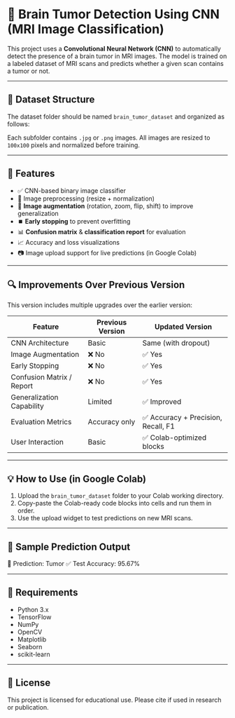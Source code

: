 # 🧠 Brain Tumor Detection Using CNN (MRI Image Classification)

This project uses a **Convolutional Neural Network (CNN)** to automatically detect the presence of a brain tumor in MRI images. The model is trained on a labeled dataset of MRI scans and predicts whether a given scan contains a tumor or not.

---

## 📁 Dataset Structure

The dataset folder should be named `brain_tumor_dataset` and organized as follows:


Each subfolder contains `.jpg` or `.png` images. All images are resized to `100x100` pixels and normalized before training.

---

## 🚀 Features

- ✅ CNN-based binary image classifier
- 🧹 Image preprocessing (resize + normalization)
- 🔁 **Image augmentation** (rotation, zoom, flip, shift) to improve generalization
- ⏹️ **Early stopping** to prevent overfitting
- 📊 **Confusion matrix** & **classification report** for evaluation
- 📈 Accuracy and loss visualizations
- 📷 Image upload support for live predictions (in Google Colab)

---

## 🔍 Improvements Over Previous Version

This version includes multiple upgrades over the earlier version:

| Feature                     | Previous Version | Updated Version |
|----------------------------|------------------|-----------------|
| CNN Architecture           | Basic            | Same (with dropout) |
| Image Augmentation         | ❌ No             | ✅ Yes           |
| Early Stopping             | ❌ No             | ✅ Yes           |
| Confusion Matrix / Report  | ❌ No             | ✅ Yes           |
| Generalization Capability  | Limited           | ✅ Improved      |
| Evaluation Metrics         | Accuracy only     | ✅ Accuracy + Precision, Recall, F1 |
| User Interaction           | Basic             | ✅ Colab-optimized blocks |

---

## 💡 How to Use (in Google Colab)

1. Upload the `brain_tumor_dataset` folder to your Colab working directory.
2. Copy-paste the Colab-ready code blocks into cells and run them in order.
3. Use the upload widget to test predictions on new MRI scans.

---

## 🧪 Sample Prediction Output
🧠 Prediction: Tumor
✅ Test Accuracy: 95.67%


---

## 📌 Requirements

- Python 3.x
- TensorFlow
- NumPy
- OpenCV
- Matplotlib
- Seaborn
- scikit-learn

---

## 📄 License

This project is licensed for educational use. Please cite if used in research or publication.

